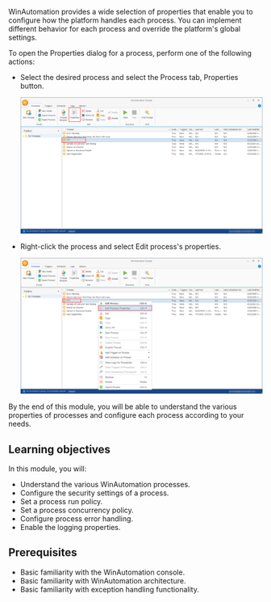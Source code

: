 WinAutomation provides a wide selection of properties that enable you to configure how the platform handles each process. You can implement different behavior for each process and override the platform's global settings. 

To open the Properties dialog for a process, perform one of the following actions:

- Select the desired process and select the Process tab, Properties button. 

  ![The Properties button in the console.](..\media\process-properties-button-console.png)

- Right-click the process and select Edit process's properties.

  ![The Edit process properties option in the right-click process menu.](..\media\process-properties-option-console.png)

By the end of this module, you will be able to understand the various properties of processes and configure each process according to your needs. 

## Learning objectives

In this module, you will: 

- Understand the various WinAutomation processes.
- Configure the security settings of a process.
- Set a process run policy.
- Set a process concurrency policy.
- Configure process error handling.
- Enable the logging properties.

## Prerequisites 

- Basic familiarity with the WinAutomation console.
- Basic familiarity with WinAutomation architecture.
- Basic familiarity with exception handling functionality.
